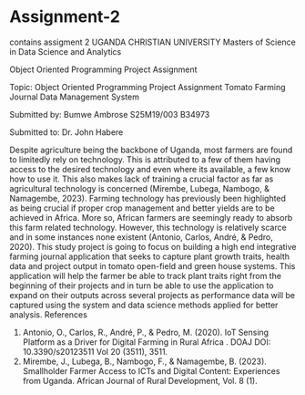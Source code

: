 # Assignment-2
contains assigment 2
UGANDA CHRISTIAN UNIVERSITY
Masters of Science in Data Science and Analytics

Object Oriented Programming Project Assignment 

Topic: Object Oriented Programming Project Assignment 
	Tomato Farming Journal Data Management System

Submitted by:
Bumwe Ambrose
S25M19/003
B34973


Submitted to:
Dr. John Habere






Despite agriculture being the backbone of Uganda, most farmers are found to limitedly rely on technology. This is attributed to a few of them having access to the desired technology and even where its available, a few know how to use it. This also makes lack of training a crucial factor as far as agricultural technology is concerned (Mirembe, Lubega, Nambogo, & Namagembe, 2023).
Farming technology has previously been highlighted as being crucial if proper crop management and better yields are to be achieved in Africa. More so, African farmers are seemingly ready to absorb this farm related technology. However, this technology is relatively scarce and in some instances none existent (Antonio, Carlos, André, & Pedro, 2020). 
This study project is going to focus on building a high end integrative farming journal application that seeks to capture plant growth traits, health data and project output in tomato open-field and green house systems. This application will help the farmer be able to track plant traits right from the beginning of their projects and in turn be able to use the application to expand on their outputs across several projects as performance data will be captured using the system and data science methods applied for better analysis.
References
1.	Antonio, O., Carlos, R., André, P., & Pedro, M. (2020). IoT Sensing Platform as a Driver for Digital Farming in Rural Africa . DOAJ DOI: 10.3390/s20123511 Vol 20 (3511), 3511.
2.	Mirembe, J., Lubega, B., Nambogo, F., & Namagembe, B. (2023). Smallholder Farmer Access to ICTs and Digital Content: Experiences from Uganda. African Journal of Rural Development, Vol. 8 (1).

